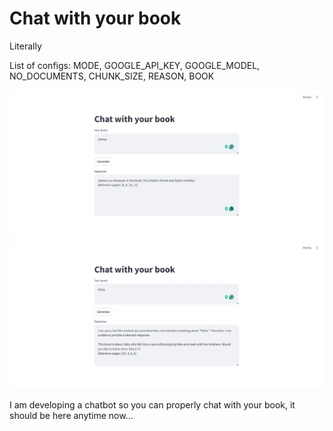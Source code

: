 # Chat with your book
Literally

List of configs:
MODE, GOOGLE_API_KEY, GOOGLE_MODEL, NO_DOCUMENTS, CHUNK_SIZE, REASON, BOOK

![1](https://github.com/NnQqDd/ChatWithYourBook/blob/main/demo1.png)
![2](https://github.com/NnQqDd/ChatWithYourBook/blob/main/demo2.png)


I am developing a chatbot so you can properly chat with your book, it should be here anytime now...

